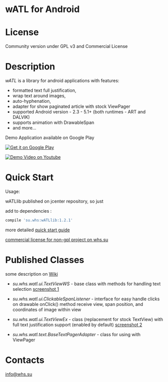 wATL for Android 
==========

License
=====
 Community version under GPL v3 and Commercial License

Description
======
*wATL* is a library for android applications with features:
  - formatted text full justification,
  - wrap text around images, 
  - auto-hyphenation,
  - adapter for show paginated article with stock ViewPager
  - supported Android version - 2.3 - 5.1+ (both runtimes - ART and DALVIK)
  - supports animation with DrawableSpan
  - and more...

Demo Application available on Google Play

<a href="https://play.google.com/store/apps/details?id=su.whs.watl.samples">
<img src="https://developer.android.com/images/brand/en_generic_rgb_wo_45.png" alt="Get it on Google Play" />
</a>

[![Demo Video on Youtube](http://img.youtube.com/vi/ui3HLkEK9T0/0.jpg)](https://www.youtube.com/watch?v=ui3HLkEK9T0)

Quick Start
======
Usage:

wATLlib published on jcenter repository, so just

add to dependencies :
```gradle
compile 'su.whs:wATLlib:1.2.1'
```

more detailed <a href="http://whs.su/products/watl-widgets-library-for-android/watl-library-quickstart-guide/">quick start guide</a>


<a href="http://whs.su">commercial license for non-gpl project on whs.su</a>


Published Classes
========

some description on <a href="https://github.com/suwhs/wATL/wiki">Wiki</a>

- *su.whs.watl.ui.TextViewWS* - base class with methods for handling text selection
    <a href="https://github.com/suwhs/wATL/blob/master/screenshots/TextViewWS1.png">screenshot 1</a>
- *su.whs.watl.ui.ClickableSpanListener* - interface for easy handle clicks on drawable 
onClick() method receive view, span position, and coordinates of image within view

- *su.whs.watl.ui.TextViewEx* - class (replacement for stock TextView) with full text justification support (enabled by default)
    <a href="https://github.com/suwhs/wATL/blob/master/screenshots/TextViewExScrollView1.png">screenshot 2</a>

- *su.whs.watl.text.BaseTextPagerAdapter* - class for using with ViewPager


Contacts
========
<a href="mailto:info@whs.su">info@whs.su</a>



